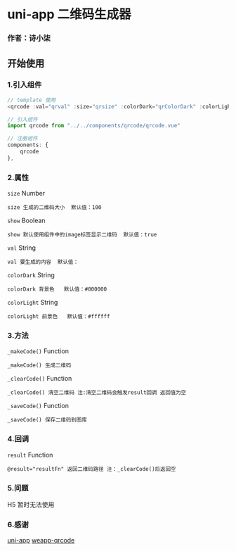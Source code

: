 # uni-app 二维码生成器
### 作者：诗小柒


## 开始使用

### 1.引入组件
```javascript
// template 使用
<qrcode :val="qrval" :size="qrsize" :colorDark="qrColorDark" :colorLight="qrColorLight" ref="qrcode" @result="qrR"></qrcode>

// 引入组件
import qrcode from "../../components/qrcode/qrcode.vue"

// 注册组件
components: {
    qrcode
},
```

### 2.属性
`size` Number
```
size 生成的二维码大小  默认值：100
```
`show` Boolean
```
show 默认使用组件中的image标签显示二维码  默认值：true
```
`val` String
```
val 要生成的内容  默认值：
```
`colorDark` String 
```
colorDark 背景色   默认值：#000000
```
`colorLight` String 
```
colorLight 前景色   默认值：#ffffff
```

### 3.方法
`_makeCode()` Function
```
_makeCode() 生成二维码
```
`_clearCode()` Function
```
_clearCode() 清空二维码 注:清空二维码会触发result回调 返回值为空
```
`_saveCode()` Function
```
_saveCode() 保存二维码到图库
```

### 4.回调
`result` Function
```
@result="resultFn" 返回二维码路径 注：_clearCode()后返回空
```

### 5.问题
H5 暂时无法使用

### 6.感谢

[uni-app](https://uniapp.dcloud.io/ "uni-app")
[weapp-qrcode](https://github.com/tomfriwel/weapp-qrcode "weapp-qrcode")